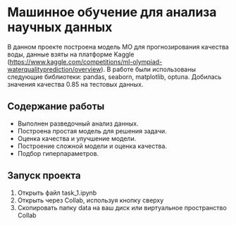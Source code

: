 # Машинное обучение для анализа научных данных 

В данном проекте построена модель МО для прогнозирования качества воды, данные взяты на платформе Kaggle (https://www.kaggle.com/competitions/ml-olympiad-waterqualityprediction/overview).
В работе были использованы следующие библиотеки: pandas, seaborn, matplotlib, optuna.
Добилась значения качества 0.85 на тестовых данных.

## Содержание работы

* Выполнен разведочный анализ данных. 
* Построена простая модель для решения задачи.
* Оценка качества и улучшение модели.
* Построение сложной модели и оценка качества.
* Подбор гиперпараметров.



## Запуск проекта

1. Открыть файл task_1.ipynb
2. Открыть через Collab, используя кнопку сверху
3. Скопировать папку data на ваш диск или виртуальное пространство Collab


